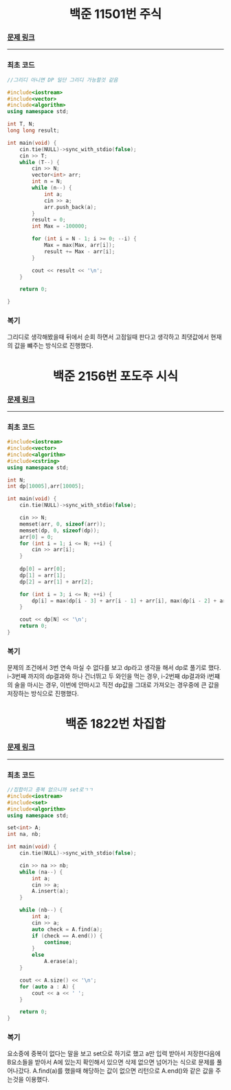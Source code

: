 <h1 align = "center">백준 11501번 주식</h1>

### [문제 링크](https://www.acmicpc.net/problem/11501 "주식")
---

### 최초 코드

```cpp
//그리디 아니면 DP 일단 그리디 가능할것 같음

#include<iostream>
#include<vector>
#include<algorithm>
using namespace std;

int T, N;
long long result;

int main(void) {
	cin.tie(NULL)->sync_with_stdio(false);
	cin >> T;
	while (T--) {
		cin >> N;
		vector<int> arr;
		int n = N;
		while (n--) {
			int a;
			cin >> a;
			arr.push_back(a);
		}
		result = 0;
		int Max = -100000;

		for (int i = N - 1; i >= 0; --i) {
			Max = max(Max, arr[i]);
			result += Max - arr[i];
		}

		cout << result << '\n';
	}

	return 0;

}
```

### 복기
그리디로 생각해봤을때 뒤에서 순회 하면서 고점일때 판다고 생각하고 최댓값에서 현재의 값을 뺴주는 방식으로 진행했다.

<h1 align = "center">백준 2156번 포도주 시식</h1>

### [문제 링크](https://www.acmicpc.net/problem/2156 "포도주 시식")
---

### 최초 코드

```cpp
#include<iostream>
#include<vector>
#include<algorithm>
#include<cstring>
using namespace std;

int N;
int dp[10005],arr[10005];

int main(void) {
	cin.tie(NULL)->sync_with_stdio(false);

	cin >> N;
	memset(arr, 0, sizeof(arr));
	memset(dp, 0, sizeof(dp));
	arr[0] = 0;
	for (int i = 1; i <= N; ++i) {
		cin >> arr[i];
	}
	
	dp[0] = arr[0];
	dp[1] = arr[1];
	dp[2] = arr[1] + arr[2];

	for (int i = 3; i <= N; ++i) {
		dp[i] = max(dp[i - 3] + arr[i - 1] + arr[i], max(dp[i - 2] + arr[i], dp[i - 1]));
	}

	cout << dp[N] << '\n';
	return 0;
}
```

### 복기
문제의 조건에서 3번 연속 마실 수 없다를 보고 dp라고 생각을 해서 dp로 풀기로 했다. i-3번째 까지의 dp결과와 하나 건너뛰고 두 와인을 먹는 경우, i-2번째 dp결과와 i번쨰의 술을 마시는 경우, 이번에 안마시고 직전 dp값을 그대로 가져오는 경우중에 큰 값을 저장하는 방식으로 진행했다.

<h1 align = "center">백준 1822번 차집합</h1>

### [문제 링크](https://www.acmicpc.net/problem/1822 "차집합")
---

### 최초 코드

```cpp
//집합이고 중복 없으니까 set로ㄱㄱ
#include<iostream>
#include<set>
#include<algorithm>
using namespace std;

set<int> A;
int na, nb;

int main(void) {
	cin.tie(NULL)->sync_with_stdio(false);

	cin >> na >> nb;
	while (na--) {
		int a;
		cin >> a;
		A.insert(a);
	}

	while (nb--) {
		int a;
		cin >> a;
		auto check = A.find(a);
		if (check == A.end()) {
			continue;
		}
		else
			A.erase(a);
	}

	cout << A.size() << '\n';
	for (auto a : A) {
		cout << a << ' ';
	}

	return 0;
}
```

### 복기
요소중에 중복이 없다는 말을 보고 set으로 하기로 했고 a만 입력 받아서 저장한다음에 B요소들을 받아서 A에 있는지 확인해서 있으면 삭제 없으면 넘어가는 식으로 문제를 풀어나갔다.
A.find(a)를 했을때 해당하는 값이 없으면 리턴으로 A.end()와 같은 값을 주는것을 이용했다.
